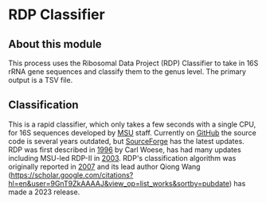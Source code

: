 # RDP Classifier

## About this module

This process uses the Ribosomal Data Project (RDP) Classifier to take in 16S rRNA gene sequences and classify them to the genus level. The primary output is a TSV file.

## Classification

This is a rapid classifier, which only takes a few seconds with a single CPU, for 16S sequences developed by [MSU](http://rdp.cme.msu.edu/) staff. Currently on [GitHub](https://github.com/rdpstaff/classifier) the source code is several years outdated, but [SourceForge](https://sourceforge.net/projects/rdp-classifier/) has the latest updates. RDP was first described in [1996](https://pubmed.ncbi.nlm.nih.gov/8594608/) by Carl Woese, has had many updates including MSU-led RDP-II in [2003](https://pubmed.ncbi.nlm.nih.gov/12520046/). RDP's classification algorithm was originally reported in [2007](https://pubmed.ncbi.nlm.nih.gov/17586664/) and its lead author Qiong Wang (https://scholar.google.com/citations?hl=en&user=9GnT9ZkAAAAJ&view_op=list_works&sortby=pubdate) has made a 2023 release.
